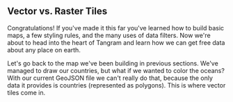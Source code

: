 ## Vector vs. Raster Tiles

Congratulations! If you've made it this far you've learned how to build basic maps, a few styling rules, and the many uses of data filters. Now we're about to head into the heart of Tangram and learn how we can get free data about any place on earth.

Let's go back to the map we've been building in previous sections. We've managed to draw our countries, but what if we wanted to color the oceans? With our current GeoJSON file we can't really do that, because the only data it provides is countries (represented as polygons). This is where vector tiles come in.
